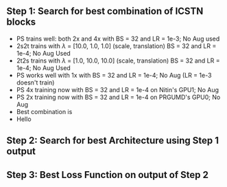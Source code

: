## Step 1: Search for best combination of ICSTN blocks

- PS trains well: both 2x and 4x with BS = 32 and LR = 1e-3; No Aug used
- 2s2t trains with $\lambda$ = [10.0, 1.0, 1.0] (scale, translation) BS = 32 and LR = 1e-4; No Aug Used
- 2t2s trains with $\lambda$ = [1.0, 10.0, 10.0] (scale, translation) BS = 32 and LR = 1e-4; No Aug Used
- PS works well with 1x with BS = 32 and LR = 1e-4; No Aug (LR = 1e-3 doesn't train)
- PS 4x training now with BS = 32 and LR = 1e-4 on Nitin's GPU1; No Aug
- PS 2x training now with BS = 32 and LR = 1e-4 on PRGUMD's GPU0; No Aug
- Best combination is  
- Hello

## Step 2: Search for best Architecture using Step 1 output


## Step 3: Best Loss Function on output of Step 2

